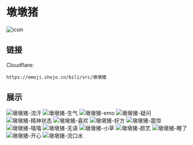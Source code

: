 # 墩墩猪
![icon](https://emoji.shojo.cn/bili/src/墩墩猪/icon.png)
## 链接
Cloudflare:
```
https://emoji.shojo.cn/bili/src/墩墩猪
```
## 展示
![墩墩猪-流汗](https://emoji.shojo.cn/bili/src/墩墩猪/墩墩猪-流汗.png)
![墩墩猪-生气](https://emoji.shojo.cn/bili/src/墩墩猪/墩墩猪-生气.png)
![墩墩猪-emo](https://emoji.shojo.cn/bili/src/墩墩猪/墩墩猪-emo.png)
![墩墩猪-疑问](https://emoji.shojo.cn/bili/src/墩墩猪/墩墩猪-疑问.png)
![墩墩猪-精神状态](https://emoji.shojo.cn/bili/src/墩墩猪/墩墩猪-精神状态.png)
![墩墩猪-喜欢](https://emoji.shojo.cn/bili/src/墩墩猪/墩墩猪-喜欢.png)
![墩墩猪-好方](https://emoji.shojo.cn/bili/src/墩墩猪/墩墩猪-好方.png)
![墩墩猪-震惊](https://emoji.shojo.cn/bili/src/墩墩猪/墩墩猪-震惊.png)
![墩墩猪-嘻嘻](https://emoji.shojo.cn/bili/src/墩墩猪/墩墩猪-嘻嘻.png)
![墩墩猪-无语](https://emoji.shojo.cn/bili/src/墩墩猪/墩墩猪-无语.png)
![墩墩猪-小草](https://emoji.shojo.cn/bili/src/墩墩猪/墩墩猪-小草.png)
![墩墩猪-颜艺](https://emoji.shojo.cn/bili/src/墩墩猪/墩墩猪-颜艺.png)
![墩墩猪-睡了](https://emoji.shojo.cn/bili/src/墩墩猪/墩墩猪-睡了.png)
![墩墩猪-开心](https://emoji.shojo.cn/bili/src/墩墩猪/墩墩猪-开心.png)
![墩墩猪-流口水](https://emoji.shojo.cn/bili/src/墩墩猪/墩墩猪-流口水.png)
